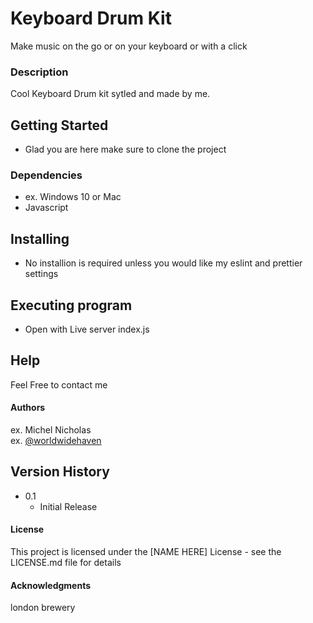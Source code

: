 # Keyboard Drum Kit

Make music on the go or on your keyboard or with a click

### Description

Cool Keyboard Drum kit sytled and made by me.

## Getting Started

* Glad you are here make sure to clone the project

### Dependencies

* ex. Windows 10 or Mac
* Javascript

## Installing

* No installion is required unless you would like my eslint and prettier settings

## Executing program

* Open with Live server index.js

## Help

Feel Free to contact me

#### Authors

ex. Michel Nicholas  
ex. [@worldwidehaven](https://x.com/worldwidehaven)

## Version History

* 0.1
    * Initial Release

#### License

This project is licensed under the [NAME HERE] License - see the LICENSE.md file for details

#### Acknowledgments

london brewery